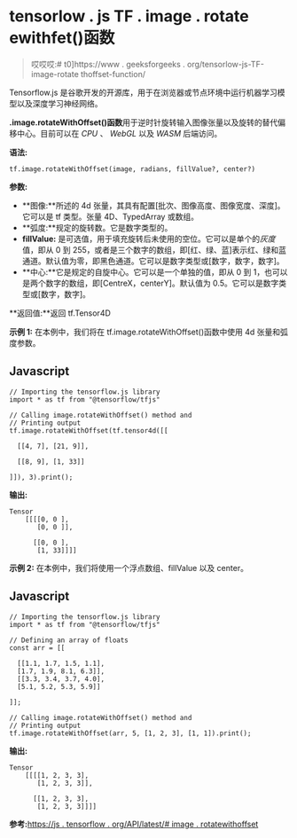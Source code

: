 # tensorlow . js TF . image . rotate ewithfet()函数

> 哎哎哎:# t0]https://www . geeksforgeeks . org/tensorlow-js-TF-image-rotate thoffset-function/

Tensorflow.js 是谷歌开发的开源库，用于在浏览器或节点环境中运行机器学习模型以及深度学习神经网络。

**.image.rotateWithOffset()函数**用于逆时针旋转输入图像张量以及旋转的替代偏移中心。目前可以在 *CPU* 、 *WebGL* 以及 *WASM* 后端访问。

**语法:**

```
tf.image.rotateWithOffset(image, radians, fillValue?, center?)
```

**参数:**

*   **图像:**所述的 4d 张量，其具有配置[批次、图像高度、图像宽度、深度]。它可以是 tf 类型。张量 4D、TypedArray 或数组。
*   **弧度:**规定的旋转数。它是数字类型的。
*   **fillValue:** 是可选值，用于填充旋转后未使用的空位。它可以是单个的*灰度*值，即从 0 到 255，或者是三个数字的数组，即[红、绿、蓝]表示红、绿和蓝通道。默认值为零，即黑色通道。它可以是数字类型或[数字，数字，数字]。
*   **中心:**它是规定的自旋中心。它可以是一个单独的值，即从 0 到 1，也可以是两个数字的数组，即[CentreX，centerY]。默认值为 0.5。它可以是数字类型或[数字，数字]。

**返回值:**返回 tf.Tensor4D

**示例 1:** 在本例中，我们将在 tf.image.rotateWithOffset()函数中使用 4d 张量和弧度参数。

## Javascript

```
// Importing the tensorflow.js library
import * as tf from "@tensorflow/tfjs"

// Calling image.rotateWithOffset() method and
// Printing output
tf.image.rotateWithOffset(tf.tensor4d([[

  [[4, 7], [21, 9]],

  [[8, 9], [1, 33]]

]]), 3).print();
```

**输出:**

```
Tensor
    [[[[0, 0 ],
       [0, 0 ]],

      [[0, 0 ],
       [1, 33]]]]
```

**示例 2:** 在本例中，我们将使用一个浮点数组、fillValue 以及 center。

## Javascript

```
// Importing the tensorflow.js library
import * as tf from "@tensorflow/tfjs"

// Defining an array of floats
const arr = [[

  [[1.1, 1.7, 1.5, 1.1],
  [1.7, 1.9, 8.1, 6.3]],
  [[3.3, 3.4, 3.7, 4.0],
  [5.1, 5.2, 5.3, 5.9]]

]];

// Calling image.rotateWithOffset() method and
// Printing output
tf.image.rotateWithOffset(arr, 5, [1, 2, 3], [1, 1]).print();
```

**输出:**

```
Tensor
    [[[[1, 2, 3, 3],
       [1, 2, 3, 3]],

      [[1, 2, 3, 3],
       [1, 2, 3, 3]]]]
```

**参考:**[https://js . tensorflow . org/API/latest/# image . rotatewithoffset](https://js.tensorflow.org/api/latest/#image.rotateWithOffset)
